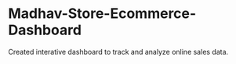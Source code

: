 # Madhav-Store-Ecommerce-Dashboard
Created interative dashboard to track and analyze online sales data.
